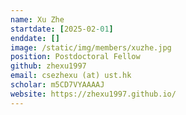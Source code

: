 ```yaml
---
name: Xu Zhe
startdate: [2025-02-01]
enddate: []
image: /static/img/members/xuzhe.jpg
position: Postdoctoral Fellow
github: zhexu1997
email: csezhexu (at) ust.hk
scholar: m5CD7VYAAAAJ
website: https://zhexu1997.github.io/
---
```

